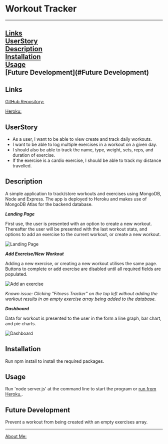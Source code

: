 # Workout Tracker
---------------

[Links](#Links)
<br>
[UserStory](#UserStory)
<br>
[Description](#Description)
<br>
[Installation](#Installation)
<br>
[Usage](#Usage)
<br>
[Future Development](#Future Development)
<br>
---------------

## Links

[GitHub Repository:](https://github.com/RAMulc/WorkoutTracker)

[Heroku:](https://ram-workout-tracker.herokuapp.com/?id=5ff10e285989280017fed7b8)

## **UserStory**

- As a user, I want to be able to view create and track daily workouts. 
- I want to be able to log multiple exercises in a workout on a given day. 
- I should also be able to track the name, type, weight, sets, reps, and duration of exercise. 
- If the exercise is a cardio exercise, I should be able to track my distance travelled.

## Description

A simple application to track/store workouts and exercises using MongoDB, Node and Express. The app is deployed to Heroku and makes use of MongoDB Atlas for the backend database.

***Landing Page***

First use, the user is presented with an option to create a new workout. Thereafter the user will be presented with the last workout stats, and options to add an exercise to the current workout, or create a new workout.

![Landing Page](https://github.com/RAMulc/WorkoutTracker/assets/images/landingPage.png)

***Add Exercise/New Workout***

Adding a new exercise, or creating a new workout utilises the same page. Buttons to complete or add exercise are disabled until all required fields are populated. 

![Add an exercise](https://github.com/RAMulc/WorkoutTracker/assets/images/ExerciseAdd.png)

*Known issue: Clicking "Fitness Tracker" on the top left without adding the workout results in an empty exercise array being added to the database.*

***Dashboard***

Data for workout is presented to the user in the form a line graph, bar chart, and pie charts.

![Dashboard](https://github.com/RAMulc/WorkoutTracker/assets/images/Dashboard.png)

## Installation

Run npm install to install the required packages.

## Usage

Run 'node server.js' at the command line to start the program or [run from Heroku.](https://ram-workout-tracker.herokuapp.com/?id=5ff10e285989280017fed7b8).


## Future Development

Prevent a workout from being created with an empty exercises array.

---------------

[About Me:](https://ramulc.github.io/Portfolio/)